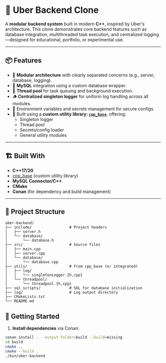 # 🚗 Uber Backend Clone

A **modular backend system** built in modern **C++**, inspired by Uber's architecture. This clone demonstrates core backend features such as database integration, multithreaded task execution, and centralized logging—designed for educational, portfolio, or experimental use.

---

## 📦 Features

- 🔧 **Modular architecture** with clearly separated concerns (e.g., server, database, logging).
- 💾 **MySQL** integration using a custom database wrapper.
- 🧵 **Thread pool** for task queuing and background execution.
- 🪵 **Centralized singleton logger** for uniform log handling across all modules.
- 📂 Environment variables and secrets management for secure configs.
- 🧱 Built using a **custom utility library: [`cpp_base`](https://github.com/prrathnayake/cpp-base)**, offering:
  - Singleton logger
  - Thread pool
  - Secrets/config loader
  - General utility modules

---

## 🏗️ Built With

- **C++17/20**
- [cpp_base](https://github.com/prrathnayake/cpp-base) (custom utility library)
- **MySQL Connector/C++**
- **CMake**
- **Conan** (for dependency and build management)

---

## 📁 Project Structure
```plaintext
uber-backend/
├── include/                 # Project headers
│   ├── server.h
│   └── database/
│       └── database.h
├── src/                     # Source files
│   ├── main.cpp
│   ├── server.cpp
│   └── database/
│       └── database.cpp
├── utils/                   # From cpp_base (or integrated)
│   ├── log/
│   │   └── singletonLogger.{h,cpp}
│   └── threadpool/
│       └── threadpool.{h,cpp}
├── sql_scripts/             # SQL for database initialization
├── log/                     # Log output directory
├── CMakeLists.txt
└── README.md
```

## 🚀 Getting Started

1. **Install dependencies** via Conan:

```bash
conan install . --output-folder=build --build=missing
cd build
cmake ..
cmake --build .
./bin/uber-backend
```


